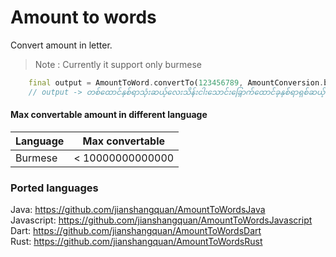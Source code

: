 # Amount to words

Convert amount in letter. 
> Note : Currently it support only burmese

```dart
    final output = AmountToWord.convertTo(123456789, AmountConversion.burmese);
    // output -> တစ်ထောင်နှစ်ရာသုံးဆယ့်လေးသိန်းငါးသောင်းခြှောက်ထောင်ခုနှစ်ရာရှစ်ဆယ့်ကိုးကျပ်
```

#### Max convertable amount in different language
| Language | Max convertable |
|--|--|
| Burmese | < 10000000000000 |


### Ported languages
Java: https://github.com/jianshangquan/AmountToWordsJava \
Javascript: https://github.com/jianshangquan/AmountToWordsJavascript \
Dart: https://github.com/jianshangquan/AmountToWordsDart \
Rust: https://github.com/jianshangquan/AmountToWordsRust
